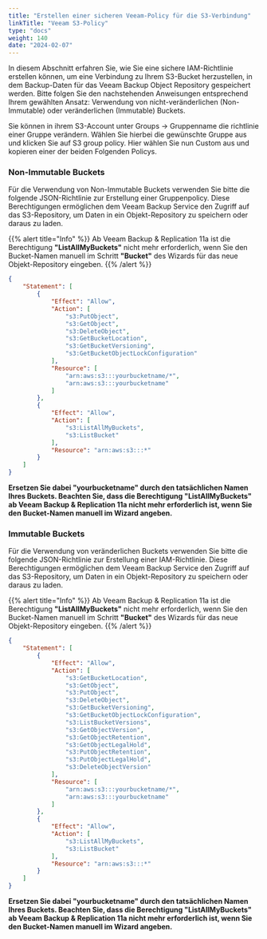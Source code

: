 ```yaml
---
title: "Erstellen einer sicheren Veeam-Policy für die S3-Verbindung"
linkTitle: "Veeam S3-Policy"
type: "docs"
weight: 140
date: "2024-02-07"
---
```


In diesem Abschnitt erfahren Sie, wie Sie eine sichere IAM-Richtlinie erstellen können, um eine Verbindung zu Ihrem S3-Bucket herzustellen, in dem Backup-Daten für das Veeam Backup Object Repository gespeichert werden. Bitte folgen Sie den nachstehenden Anweisungen entsprechend Ihrem gewählten Ansatz: Verwendung von nicht-veränderlichen (Non-Immutable) oder veränderlichen (Immutable) Buckets.

Sie können in ihrem S3-Account unter Groups → Gruppenname die richtlinie einer Gruppe verändern. 
Wählen Sie hierbei die gewünschte Gruppe aus und klicken Sie auf S3 group policy.
Hier wählen Sie nun Custom aus und kopieren einer der beiden Folgenden Policys.

### Non-Immutable Buckets

Für die Verwendung von Non-Immutable Buckets verwenden Sie bitte die folgende JSON-Richtlinie zur Erstellung einer Gruppenpolicy. Diese Berechtigungen ermöglichen dem Veeam Backup Service den Zugriff auf das S3-Repository, um Daten in ein Objekt-Repository zu speichern oder daraus zu laden.

{{% alert title="Info" %}}
Ab Veeam Backup & Replication 11a ist die Berechtigung **"ListAllMyBuckets"** nicht mehr erforderlich, wenn Sie den Bucket-Namen manuell im Schritt **"Bucket"** des Wizards für das neue Objekt-Repository eingeben.
{{% /alert %}}

```json
{
    "Statement": [
        {
            "Effect": "Allow",
            "Action": [
                "s3:PutObject",
                "s3:GetObject",
                "s3:DeleteObject",
                "s3:GetBucketLocation",
                "s3:GetBucketVersioning",
                "s3:GetBucketObjectLockConfiguration"
            ],
            "Resource": [
                "arn:aws:s3:::yourbucketname/*",
                "arn:aws:s3:::yourbucketname"
            ]
        },
        {
            "Effect": "Allow",
            "Action": [
                "s3:ListAllMyBuckets",
                "s3:ListBucket"
            ],
            "Resource": "arn:aws:s3:::*"
        }
    ]
}
```
**Ersetzen Sie dabei "yourbucketname" durch den tatsächlichen Namen Ihres Buckets. Beachten Sie, dass die Berechtigung "ListAllMyBuckets" ab Veeam Backup & Replication 11a nicht mehr erforderlich ist, wenn Sie den Bucket-Namen manuell im Wizard angeben.**

### Immutable Buckets

Für die Verwendung von veränderlichen Buckets verwenden Sie bitte die folgende JSON-Richtlinie zur Erstellung einer IAM-Richtlinie. Diese Berechtigungen ermöglichen dem Veeam Backup Service den Zugriff auf das S3-Repository, um Daten in ein Objekt-Repository zu speichern oder daraus zu laden.

{{% alert title="Info" %}}
Ab Veeam Backup & Replication 11a ist die Berechtigung **"ListAllMyBuckets"** nicht mehr erforderlich, wenn Sie den Bucket-Namen manuell im Schritt **"Bucket"** des Wizards für das neue Objekt-Repository eingeben.
{{% /alert %}}

```json
{
    "Statement": [
        {
            "Effect": "Allow",
            "Action": [
                "s3:GetBucketLocation",
                "s3:GetObject",
                "s3:PutObject",
                "s3:DeleteObject",
                "s3:GetBucketVersioning",
                "s3:GetBucketObjectLockConfiguration",
                "s3:ListBucketVersions",
                "s3:GetObjectVersion",
                "s3:GetObjectRetention",
                "s3:GetObjectLegalHold",
                "s3:PutObjectRetention",
                "s3:PutObjectLegalHold",
                "s3:DeleteObjectVersion"
            ],
            "Resource": [
                "arn:aws:s3:::yourbucketname/*",
                "arn:aws:s3:::yourbucketname"
            ]
        },
        {
            "Effect": "Allow",
            "Action": [
                "s3:ListAllMyBuckets",
                "s3:ListBucket"
            ],
            "Resource": "arn:aws:s3:::*"
        }
    ]
}
```

**Ersetzen Sie dabei "yourbucketname" durch den tatsächlichen Namen Ihres Buckets. Beachten Sie, dass die Berechtigung "ListAllMyBuckets" ab Veeam Backup & Replication 11a nicht mehr erforderlich ist, wenn Sie den Bucket-Namen manuell im Wizard angeben.**